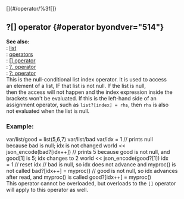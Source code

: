 []{#/operator/%3f[]}    
## ?\[\] operator {#operator byondver="514"}    
**See also:**    
:   [list](/ref/list/list.md)    
:   [operators](/ref/operator/operator.md)    
:   [\[\] operator](/ref/operator/%5B%5D/%5B%5D.md)    
:   [?. operator](/ref/operator/%3f%2e/%3f%2e.md)    
:   [?: operator](/ref/operator/%3f:/%3f:.md)    
This is the null-conditional list index operator. It is used to access    
an element of a list, IF that list is not null. If the list is null,    
then the access will not happen and the index expression inside the    
brackets won\'t be evaluated. If this is the left-hand side of an    
assignment operator, such as `list?[index] = rhs`, then `rhs` is also    
not evaluated when the list is null.    
### Example:    
var/list/good = list(5,6,7) var/list/bad var/idx = 1 // prints null    
because bad is null; idx is not changed world \<\<    
json_encode(bad?\[idx++\]) // prints 5 because good is not null, and    
good\[1\] is 5; idx changes to 2 world \<\< json_encode(good?\[1\]) idx    
= 1 // reset idx // bad is null, so idx does not advance and myproc() is    
not called bad?\[idx++\] = myproc() // good is not null, so idx advances    
after read, and myproc() is called good?\[idx++\] = myproc()    
This operator cannot be overloaded, but overloads to the `[]` operator    
will apply to this operator as well.  